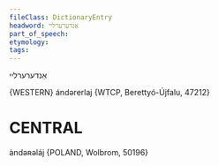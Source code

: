 ```yaml
---
fileClass: DictionaryEntry
headword: אַנדערערליי
part_of_speech: 
etymology: 
tags: 
---
```

אַנדערערליי

{WESTERN}
ándərerlaj {WTCP, Berettyó-Újfalu, 47212}

CENTRAL
========

àndəʀəláj {POLAND, Wolbrom, 50196}
